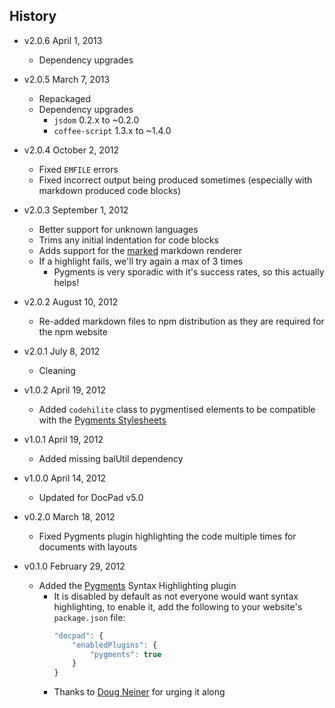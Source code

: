 ## History

- v2.0.6 April 1, 2013
	- Dependency upgrades

- v2.0.5 March 7, 2013
	- Repackaged
	- Dependency upgrades
		-  `jsdom` 0.2.x to ~0.2.0
		-  `coffee-script` 1.3.x to ~1.4.0

- v2.0.4 October 2, 2012
	- Fixed `EMFILE` errors
	- Fixed incorrect output being produced sometimes (especially with markdown produced code blocks)

- v2.0.3 September 1, 2012
	- Better support for unknown languages
	- Trims any initial indentation for code blocks
	- Adds support for the [marked](https://github.com/chjj/marked) markdown renderer
	- If a highlight fails, we'll try again a max of 3 times
		- Pygments is very sporadic with it's success rates, so this actually helps!

- v2.0.2 August 10, 2012
	- Re-added markdown files to npm distribution as they are required for the npm website

- v2.0.1 July 8, 2012
	- Cleaning

- v1.0.2 April 19, 2012
	- Added `codehilite` class to pygmentised elements to be compatible with the [Pygments Stylesheets](https://github.com/richleland/pygments-css)

- v1.0.1 April 19, 2012
	- Added missing balUtil dependency

- v1.0.0 April 14, 2012
	- Updated for DocPad v5.0

- v0.2.0 March 18, 2012
	- Fixed Pygments plugin highlighting the code multiple times for documents with layouts

- v0.1.0 February 29, 2012
	- Added the [Pygments](http://pygments.org/) Syntax Highlighting plugin
		- It is disabled by default as not everyone would want syntax highlighting, to enable it, add the following to your website's `package.json` file:
			``` javascript
			"docpad": {
				"enabledPlugins": {
					"pygments": true
				}
			}
			```
		- Thanks to [Doug Neiner](https://github.com/dcneiner) for urging it along